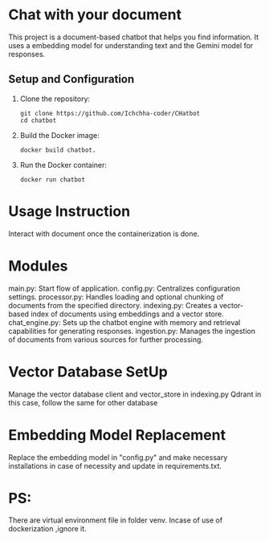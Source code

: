 # Chat with your document

This project is a document-based chatbot that helps you find information. It uses a embedding model for understanding text and the Gemini model for responses. 

## Setup and Configuration

1. Clone the repository:
   ```
   git clone https://github.com/Ichchha-coder/CHatbot
   cd chatbot
   ```

2. Build the Docker image:
   ```
   docker build chatbot.
   ```

3. Run the Docker container:
   ```
   docker run chatbot
   ```

# Usage Instruction
Interact with document once the containerization is done.

# Modules
main.py: Start flow of application.
config.py: Centralizes configuration settings.
processor.py: Handles loading and optional chunking of documents from the specified directory.
indexing.py: Creates a vector-based index of documents using embeddings and a vector store.
chat_engine.py: Sets up the chatbot engine with memory and retrieval capabilities for generating responses.
ingestion.py: Manages the ingestion of documents from various sources for further processing.

# Vector Database SetUp
Manage the vector database client and vector_store in indexing.py 
Qdrant in this case, follow the same for other database

# Embedding Model Replacement 
Replace the embedding model in "config.py" and make necessary installations in case of necessity and update in requirements.txt.

# PS:
There are virtual environment file in folder venv. Incase of use of dockerization ,ignore it.
